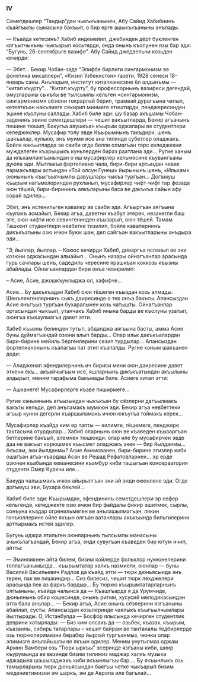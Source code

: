 ### IV

Семетдешлер “Тандыр”дан чыкъкъанынен, Абу Сайид Хабибнинъ къайгъылы сымасына бакъып, о бир ерге ашыкъкъаныны анълады.

— Къайда кетесинъ?
Хабиб индемейип, джебинден дёрт букленген кягъытчыкъны чыкъарып косьтерди, онда онынъ къолунен язы бар эди: “Бугунь, 26-сентябрьге вазифе”.
Абу Сайид джедвельни козьден кечирди:

— Эбет…
Бекир Чобан-заде “Элифбе бирлиги сингармонизм ве фонетика мисаллери”, «Кизил Узбекистон» газети, 1928 сенеси 18-январь саны.
Анъладым, институт китапханесине ёл алдынъмы — “китап къурту”... 
“Китап къурту”, бу профессорнынъ вазифеси дегендай, омузларыны сыкъты ве тылсымлы кельген «сингармонизм, сингармонизм» сёзюни текрарлай берип, трамвай дурагъына чапып, кетеяткъан накълиеге секирип минмеге етиштирди, пенджересинден эшине къолуны саллады. 
Хабиб биле эди: шу базар акъшамы Чобан-заденинъ эвине семетдешлери — чешит вакъытларда, Бекир агъанынъ пешине тюшип, Бакугъа авушкъан къырым оджалары ве студентлери келеджеклер.
Мусафир толу эвде Къырымнынъ такъдири, шенъ шакъалар, кулькю, энъ муими исе ана тилинде субетлер оладжакъ.
Бойле вакъытларда эв саиби огде белли олмагъан торс келеджекни мужделеген къарышыкъ куньлерден бираз раатлана эди… 
Ругие ханым да ильхамлангъанындан о яш мусафирлер кельмесине къувангъаны дуюла эди.
Мытлакъа фортепиано чала, бири-бири артындан чевик пармакълары астындан «Той олсун Гунеш» йырынынъ шенъ, «Ильхам» оюнынынъ къыгъылчымлы давушлары чыкъа тургъан…
Догъмуш къырым нагъмелеринден рухланып, мусафирлер чифт-чифт тар фезада оюн тёшей, бири-бирининъ аякъларыны баса ве дакъкъа сайын афу сорай эдилер…

Эбет, энъ истенильген кавалер эв саиби эди.
Агъыргъан аягъына къулакъ асмайып, Бекир агъа, даветни къабул этерек, незакетли баш эге, оюн чифти исе севингенинден къызарып, оюн тёшей.
Тамам Ташкент студентлери невбетке тизилип, бойле кавалернинъ дикъкъатыны озю ичюн буюк шан, деп сайгъан вакъытларыны анъдыра эди…

“Э, йыллар, йыллар. – Кокюс кечирди Хабиб, диваргъа ясланып ве эки козюни оджасындан алмайып…
Онынъ назары ойнагъанлар арасында гурь сачлары шенъ, садедиль чересине ярашкъан коккозь къызны абайлады.
Ойнагъанлардан бири онъа чевирилип:

– Асие, Асие, джошкъунлыджа ол, хафифче…

Асие…
Бу дакъкъадан Хабиб оюн тёшеген къыздан козь алмады.
Шенъленгенлернинъ сыкъ даиресинде о тек онъа бакъты.
Апансыздан Асие янъгъыз тургъан бухаралынен козь чатышты.
Ойнагъанлар ортасындан чыкъып, утанчакъ Хабиб янына барды ве къолуны узатып, оюнгъа къошулмагъа давет этти.

Хабиб къызны белинден тутып, абдалджа аягъына басты, амма Асие буны дуймагъандай озюни алып барды…
Олар ильк дакъкъалардан бири-бирине мейиль бергенлерини сезип турдылар... 
Апансыздан фортепианонынъ къапагъы пат этип къапалды.
Ругие ханым шакъанен деди:

— Алидженап эфендилернинъ ич бириси мени оюн даиресине давет эткени ёкъ… акъайчыгъым исе, яшларнынъ дикъкъатындан акъылыны алдырып, меним тарафыма бакъмады биле.
Асиеге хитап этти:

— Ашханеге!
Мусафирлерге къаве пиширмеге…

Ругие ханымнынъ агъызындан чыкъкъан бу сёзлерни дагъылмакъ вакъты кельди, деп анъламакъ мумкюн эди.
Бекир агъа невбеттеки агъыр кунни дегерли къаршыламакъ ичюн юкъугъа тоймакъ керек…

Мусафирлер къайда ким ер тапты — килимге, тёшемеге, пенджере тахтасына отурдылар…
Хабиб оларнынъ оюн ве къаведен къызаргъан бетлерине бакъып, элемнен тюшюнди: олар иле бу мусафирчен эвде даа не вакъыт корюшмек къысмет оладжакъ экен — бир йылданмы... ёкъсам, эки йылданмы?
Асие Акимованен, бири-бирине эгизлер киби ошагъан агъа-къардаш Асан ве Решад Рефатовларнен… эр ерде озюнен къабында кеманесини къамбур киби ташыгъан консерватория студенти Омер Куркчи иле…

Бакуда чалышмакъ ичюн айырылгъан эки ай энди екюнлене эди.
Огде догъмуш эви, Бухара беклей…

Хабиб биле эди: Къырымдан, эфендининъ семетдешлери эр сефер кельгенде, кетеджекте озю ичюн бир файдалы фикир эшитмек, сырлы, сонъуна къадар огренильмеген ве анълашылмагъан, лякин гонъюллерине ойле якъын олгъан ватанлары акъкъында бильгилерини арттырмакъ истей эдилер.

Бугунь иджра этильген оюнларнынъ тылсымлы манасыны ачыкълагъандай, Бекир агъа, энди сувугъан къаведен бир ютум ичип, айтты:

— Эминликнен айта билем, бизим койлерде фольклор нумюнелерини топлагъанымызда… къырымтатар халкъ назмиети, оюнлар — буны Василий Васильевич Радлов да къайд этти — тюрк дюньясында энъ терен, пак ве пишкиндир…
Сиз билесиз, чешит тюрк лехджелери арасында пек аз фаркъ бардыр…
Бу тюркю къырымтатарларнынъ олгъаныны, къайда чалынса да — Къашгъарда я да Урумчиде, дюньянынъ обир кошесинде, онынъ ритми, хусусий мелодикасындан атта бала анълар… — Бекир агъа, Асие онынъ сёзлерини язгъаныны абайлап, сусты.
Апансыздан козьлеринде чаялыкъ къыгъылчымлары йылтырады.
О, Истанбулда — Босфор ялысында кечирген студентлик деврини хатырлады: — Биз ким олсакъ да — озьбек, къазах, къырым, къазанлы, сибирь татарлары – чешит байрам ве тантаналы тедбирлерде озь тюркюлеримизни берабер йырлай тургъанмыз, чюнки олар эпимизге анълайышлы ве якъын эдилер.
Меним унутылмаз оджам Армин Вамбери озь “Тюрк ыркъы” эсеринде язгъаны киби, шиир къурумында ве везинде бизим тилимиз маджар халкъ музыка иджадына шашыладжакъ киби якъынлыгъы бар…. Бу якъынлыкъ озь тамырларыны тюрк дюньясындан баягъы четке чыкъарып бизим медениетимизни эм шаркъ, эм де Авропа иле багълай…
